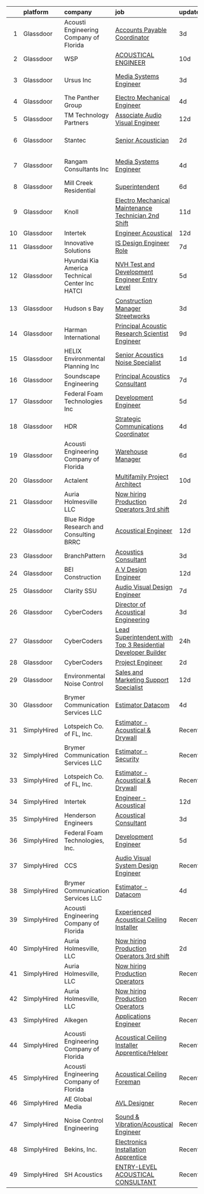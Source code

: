 

|    | platform    | company                                           | job                                                                                                                                                                                                                                                                                                                                                                                                                                                                                                                                                                                                                                                                                                                                                                                                                                                                                                                                                                                                                                                                                                                                                                                                                                                                                                                                                                                                                       | update_time   | location                  |
|---:|:------------|:--------------------------------------------------|:--------------------------------------------------------------------------------------------------------------------------------------------------------------------------------------------------------------------------------------------------------------------------------------------------------------------------------------------------------------------------------------------------------------------------------------------------------------------------------------------------------------------------------------------------------------------------------------------------------------------------------------------------------------------------------------------------------------------------------------------------------------------------------------------------------------------------------------------------------------------------------------------------------------------------------------------------------------------------------------------------------------------------------------------------------------------------------------------------------------------------------------------------------------------------------------------------------------------------------------------------------------------------------------------------------------------------------------------------------------------------------------------------------------------------|:--------------|:--------------------------|
|  1 | Glassdoor   | Acousti Engineering Company of Florida            | [Accounts Payable Coordinator](https://www.glassdoor.com/partner/jobListing.htm?pos=127&ao=1136043&s=58&guid=000001821020e59394f1ee875585a038&src=GD_JOB_AD&t=SR&vt=w&ea=1&cs=1_472fa663&cb=1658127968048&jobListingId=1008006201882&jrtk=3-0-1g8821pekkf3h801-1g8821pf7ii3l800-8467e39e35d2601f-)                                                                                                                                                                                                                                                                                                                                                                                                                                                                                                                                                                                                                                                                                                                                                                                                                                                                                                                                                                                                                                                                                                                        | 3d            | Jacksonville, FL          |
|  2 | Glassdoor   | WSP                                               | [ACOUSTICAL ENGINEER](https://www.glassdoor.com/partner/jobListing.htm?pos=116&ao=1136043&s=58&guid=000001821020e59394f1ee875585a038&src=GD_JOB_AD&t=SR&vt=w&cs=1_ee37ef12&cb=1658127968047&jobListingId=1007990487585&jrtk=3-0-1g8821pekkf3h801-1g8821pf7ii3l800-0a1e8c84c27d995b-)                                                                                                                                                                                                                                                                                                                                                                                                                                                                                                                                                                                                                                                                                                                                                                                                                                                                                                                                                                                                                                                                                                                                      | 10d           | Boston, MA                |
|  3 | Glassdoor   | Ursus  Inc                                        | [Media Systems Engineer](https://www.glassdoor.com/partner/jobListing.htm?pos=106&ao=1110586&s=58&guid=000001821020e59394f1ee875585a038&src=GD_JOB_AD&t=SR&vt=w&ea=1&cs=1_b3c897f4&cb=1658127968045&jobListingId=1008005399357&cpc=39A4E8CE329AB187&jrtk=3-0-1g8821pekkf3h801-1g8821pf7ii3l800-469d476bb688d871--6NYlbfkN0CT8vBT9H5mqECx2dfLV_FONLPDKpIRssxVwtj05Tmm4rA5I0VNOPdM1oYsK66ov5qK-W12bR39nuZdautxRzyQ-tGf7a9N_KMuh0rx3YgYPPY5iTDyRKJMbPf_7pbIvKAn50V0YNTgg89r0csQO1NGsAjxMMQGKMNR-W3G9CGqhLOp03UscYEcVuQ3dURH2dWW0Fu37qYkxgaoqQshM2G7t3T5MMRhQpiRUgd_d9SBcRXsrUb9NsXlvhUC9y4DoLCNi8J7oBgqiaGO398xM9mwFOZueDy4jYoIaXt7Y9eSkCQ3k11QKc-P-rmtsG5YnHHOHhSUnLb2sqpnTUDDvtRc-aMmDkPO6xyQsBVSWZRUZE-N4p5A9M--zLgmSLRLsOBfFeBYO8xkdeQfLxVFV6PioOQucK4e57CV2LR0Bx8c5ddQJmQEmzY0Bv3yUkx-RmLiaxwgD7-GHF7XMloycJ1QAdnkJ4YYa4jXWXAWIvJ1Z9HfXwoWkomDKK_UdhUl-UOjop0rHezK97LMuJOM7340BCQU5zCqHaamWgnBD_W3rH6LgLf2yeUgZe8De7YiGMZKsx8fJqpAocH1AQmfV-FW1vyIwd7wfmGFXITGowUXxgSytEV7BLID7591ZCmLT7pWhLZskb0bsWXdwUDnT_-27C16znsae9in6mt1G3A2p9S5tzGG-8GnupcHHLM-8c5O5tzOSPiM8o4O4w0jR5M4RzFEG1uKDv02LXFXh3LOXsqmUEXiIDJ8RHD4jgm3cYN3M5jWv2W63ACgef_hFdPF48k8Mk6CRnaaoQI0_u4OLJeunBv3OVbIgF2ndn_9jHWxKN5b0h40ycCWxKt82ATxzujGvI70duEqJbqzvTxF9KSCmDgpYlaz4TDcc4W8NsYT4tVySc5Ugc9zFphCItBFgez57yGgIHssbflyBJOFDY4WiEHdOazzNFFaiL6A4lWsDyyGtEDXci-P4YcIIj5SCxHLZsJckVga41NPxZiRVtRPj_qMDVhCxn8Gm7E53Tk%3D)                           | 3d            | San Francisco, CA         |
|  4 | Glassdoor   | The Panther Group                                 | [Electro Mechanical Engineer](https://www.glassdoor.com/partner/jobListing.htm?pos=108&ao=1110586&s=58&guid=000001821020e59394f1ee875585a038&src=GD_JOB_AD&t=SR&vt=w&ea=1&cs=1_212454bf&cb=1658127968046&jobListingId=1008002917089&cpc=0C139D4CAD5A6DB2&jrtk=3-0-1g8821pekkf3h801-1g8821pf7ii3l800-a955d16cff31ffd3--6NYlbfkN0CNPMheye81CzYnvunZY7yovNfSZKsgaMjzK-BTgXufI2fDZqb14OtID8EITmQy8dMLAgwlopokQOIPrB0TEOySzrRRwcpUcOxzWFhLIy7r-JAL8rWW2b2ZkVhm7h48yTMjNtVJfPhNI8bZ4Rpc3CNl9aWPzctMvoKRdxztlERsHefcJTkGC2U83jEkIds4X9rFMPEZLDqKbMOHVmiRnR1Z8_04Cfgh9v6RJoF45wlCbnU9X-3f_SLPizDpVDsu3b-RUzH6jnnY9y9B3dcpANMBJRTrAvjJGzWem3L4gNhxGWgoboArv5UuooYpfj2uHxoSpFtDTxjBGholVe83I3vlbKzHrGdpBo8A0FuvhNKVTZyr6xox-65dZF-ZKAq4Kob6pOV5bz9lt3eMZQunzhh0PyeBMX2VxxVZhHJtbKnRLh_WHmLMIuMr5x21lou7-WQNe2uZWgVEtQ_oZ0iDkh1AixbqeZGaP_s-8cBRqaVq_DbL7gEKwNi5awVDBcHo2HIMkOgTeyzCsw%3D%3D)                                                                                                                                                                                                                                                                                                                                                                                                                                                                                                                                        | 4d            | Westford, MA              |
|  5 | Glassdoor   | TM Technology Partners                            | [Associate  Audio Visual Engineer](https://www.glassdoor.com/partner/jobListing.htm?pos=124&ao=1136043&s=58&guid=000001821020e59394f1ee875585a038&src=GD_JOB_AD&t=SR&vt=w&cs=1_a5f93416&cb=1658127968049&jobListingId=1007985056122&jrtk=3-0-1g8821pekkf3h801-1g8821pf7ii3l800-ae2dfae912fb5acc-)                                                                                                                                                                                                                                                                                                                                                                                                                                                                                                                                                                                                                                                                                                                                                                                                                                                                                                                                                                                                                                                                                                                         | 12d           | Remote                    |
|  6 | Glassdoor   | Stantec                                           | [Senior Acoustician](https://www.glassdoor.com/partner/jobListing.htm?pos=130&ao=1136043&s=58&guid=000001821020e59394f1ee875585a038&src=GD_JOB_AD&t=SR&vt=w&cs=1_b65d42aa&cb=1658127968050&jobListingId=1008008956816&jrtk=3-0-1g8821pekkf3h801-1g8821pf7ii3l800-fae59c6297e80bdb-)                                                                                                                                                                                                                                                                                                                                                                                                                                                                                                                                                                                                                                                                                                                                                                                                                                                                                                                                                                                                                                                                                                                                       | 2d            | San Francisco, CA         |
|  7 | Glassdoor   | Rangam Consultants Inc                            | [Media Systems Engineer](https://www.glassdoor.com/partner/jobListing.htm?pos=128&ao=1136043&s=58&guid=000001821020e59394f1ee875585a038&src=GD_JOB_AD&t=SR&vt=w&ea=1&cs=1_71f6943f&cb=1658127968048&jobListingId=1008002947340&jrtk=3-0-1g8821pekkf3h801-1g8821pf7ii3l800-fa7bac97a8355418-)                                                                                                                                                                                                                                                                                                                                                                                                                                                                                                                                                                                                                                                                                                                                                                                                                                                                                                                                                                                                                                                                                                                              | 4d            | San Francisco, CA         |
|  8 | Glassdoor   | Mill Creek Residential                            | [Superintendent](https://www.glassdoor.com/partner/jobListing.htm?pos=121&ao=1136043&s=58&guid=000001821020e59394f1ee875585a038&src=GD_JOB_AD&t=SR&vt=w&cs=1_c201a0cf&cb=1658127968047&jobListingId=1007997983007&jrtk=3-0-1g8821pekkf3h801-1g8821pf7ii3l800-27372e5420103dac-)                                                                                                                                                                                                                                                                                                                                                                                                                                                                                                                                                                                                                                                                                                                                                                                                                                                                                                                                                                                                                                                                                                                                           | 6d            | Georgetown, TX            |
|  9 | Glassdoor   | Knoll                                             | [Electro Mechanical Maintenance Technician   2nd Shift](https://www.glassdoor.com/partner/jobListing.htm?pos=104&ao=1110586&s=58&guid=000001821020e59394f1ee875585a038&src=GD_JOB_AD&t=SR&vt=w&ea=1&cs=1_f548f4a1&cb=1658127968045&jobListingId=1007988962626&cpc=8EF2A55214350694&jrtk=3-0-1g8821pekkf3h801-1g8821pf7ii3l800-b615edc30ee0e269--6NYlbfkN0Bs6Hrdpyvs2o5KmtMOE3ow_2qlp-VEg8AFa-3mMondyt9WiYGJDEittzCcqQ0pU4IHlOHiLgHn0iyf6w-n9S0TniHoyORVddVFOg9F-wpjp2606awu51xukK-ZysHoFFySR38fsSvJIL406ifr35xeVqnwBnrkg3wsERsX0GRMUIJi4Q5Q9sBF8T35_DaS_7XMm3QIiMyVU62fXJ-LOg6PzGORS8XicGP0x0C0aRp6g9vhLcnFU9kUSbEsglArRO5A6ZM9KHbW-M9xHn9_zS3-AzD0aPuxxKJrpTH-WL9mQIOp6228d69lsXGLeMuVOwXMVfhjJDxPMEHF_vDGzfj3n05qjBQOxMoYd5buqIMdpppCGqH_JGDQA3EwbfQIeniWKtWBrxGkBh9g-edhol5Mi01kZGXwZEZRs5CDMq73-iu-PAw-510HPZQMCNh_wDGDnXPyps5kYesnvFzGUdsGagUnjIMldM06vIQ3IcTdHv_S1OAT5DgP61uxsEit6-GvzZlCd42Qv2f_5A_pf_aB5wwutoYtkuTSo54mH5X2cPRu4dJTLs-ftfZpUPSHhJ3SCn4c3wrsDxzxif6wq7KUNbbaePrlLoXU5qebYXqjEQ7PMB551KeRJJhDS3OpmBIf82r2jXatwUAZkxQbxe5g3jHUsgmsWjKSY_8m-SiuVY4s3sXFtk6cqaHjnjuH3jUewgYkLC3FhEhYnqLjUkSnTVeV5R-KuFLlRDVLvuoHdRAPEeUZkbUR80U0KKPF0OT4mLs6fRgkCckQKzzRceuwEuqRa7WfpD9wuN0A_5z679_BYhu83_jEUa2PR8d44jI1qWiS__YQFWyg9KU-w9sxU3ZhhJbajFY%3D)                                                                                                                                                            | 11d           | East Greenville, PA       |
| 10 | Glassdoor   | Intertek                                          | [Engineer   Acoustical](https://www.glassdoor.com/partner/jobListing.htm?pos=115&ao=1136043&s=58&guid=000001821020e59394f1ee875585a038&src=GD_JOB_AD&t=SR&vt=w&cs=1_43ca9c44&cb=1658127968046&jobListingId=1007984744565&jrtk=3-0-1g8821pekkf3h801-1g8821pf7ii3l800-4913c993b58bbeb5-)                                                                                                                                                                                                                                                                                                                                                                                                                                                                                                                                                                                                                                                                                                                                                                                                                                                                                                                                                                                                                                                                                                                                    | 12d           | Cortland, NY              |
| 11 | Glassdoor   | Innovative Solutions                              | [IS Design Engineer Role](https://www.glassdoor.com/partner/jobListing.htm?pos=105&ao=1110586&s=58&guid=000001821020e59394f1ee875585a038&src=GD_JOB_AD&t=SR&vt=w&ea=1&cs=1_5cca7bbf&cb=1658127968045&jobListingId=1007995112645&cpc=8D52E76475A7E842&jrtk=3-0-1g8821pekkf3h801-1g8821pf7ii3l800-7c5877ec95fbc988--6NYlbfkN0A7COM5b1g7ngfUzjja-EVrNI1WIq1I5NU46llhq5bwQRFfloXo1X9dXPuZoajF5PblhQHMaS2FoRZMGarXky_lb9x9mvcXOFQVTXCT8J5QU_zbqjw2mknXKVrXPLmwzcRjLd380KyrAono92AUHc22dXaSoN58hwzQfPumdSYDRQKkeDaDYgIUjF4U6EJRudqT6CZ0hOoMv9YJglrbJ_ZkIgKK5gphtUOjvxUdHkelrHb0Pm6TFmT3lvVj0eIeP8b3OxAmFZbgEyLRgVySUHqbJOlK2gj0Dki4KgQ80fVwHnt-bmYm1WkXxOjRz8PsQzISuZXcU5V0yoyumOPcD5n2h3v0xSsJAp07SNqj34p3EpA-xEhBo6AMwN5omEyu6rhZg8t6Tfy0PFjkTmv_kX0kZNPgO1RP72-e3ehQbNew7EFkD5ueTjC3CRPviufKkGrnsTJVQnGMJwFDn-_7P2mO5Yvr6-RqkDVEmV0kTFjE84XrpIFEhPtcO5mL968ERtw%3D)                                                                                                                                                                                                                                                                                                                                                                                                                                                                                                                                                          | 7d            | Tennessee                 |
| 12 | Glassdoor   | Hyundai Kia America Technical Center  Inc   HATCI | [NVH Test and Development Engineer  Entry Level ](https://www.glassdoor.com/partner/jobListing.htm?pos=117&ao=1136043&s=58&guid=000001821020e59394f1ee875585a038&src=GD_JOB_AD&t=SR&vt=w&ea=1&cs=1_8b9b714a&cb=1658127968047&jobListingId=1008001116370&jrtk=3-0-1g8821pekkf3h801-1g8821pf7ii3l800-073df34968737203-)                                                                                                                                                                                                                                                                                                                                                                                                                                                                                                                                                                                                                                                                                                                                                                                                                                                                                                                                                                                                                                                                                                     | 5d            | Irvine, CA                |
| 13 | Glassdoor   | Hudson s Bay                                      | [Construction Manager   Streetworks](https://www.glassdoor.com/partner/jobListing.htm?pos=126&ao=1136043&s=58&guid=000001821020e59394f1ee875585a038&src=GD_JOB_AD&t=SR&vt=w&cs=1_8bb40686&cb=1658127968047&jobListingId=1008006784126&jrtk=3-0-1g8821pekkf3h801-1g8821pf7ii3l800-ecda5ea9a7543543-)                                                                                                                                                                                                                                                                                                                                                                                                                                                                                                                                                                                                                                                                                                                                                                                                                                                                                                                                                                                                                                                                                                                       | 3d            | New York, NY              |
| 14 | Glassdoor   | Harman International                              | [Principal Acoustic Research Scientist Engineer](https://www.glassdoor.com/partner/jobListing.htm?pos=120&ao=1136043&s=58&guid=000001821020e59394f1ee875585a038&src=GD_JOB_AD&t=SR&vt=w&cs=1_07248e10&cb=1658127968047&jobListingId=1007993483861&jrtk=3-0-1g8821pekkf3h801-1g8821pf7ii3l800-5b7b41a4aed6c817-)                                                                                                                                                                                                                                                                                                                                                                                                                                                                                                                                                                                                                                                                                                                                                                                                                                                                                                                                                                                                                                                                                                           | 9d            | Northridge, CA            |
| 15 | Glassdoor   | HELIX Environmental Planning  Inc                 | [Senior Acoustics Noise Specialist](https://www.glassdoor.com/partner/jobListing.htm?pos=110&ao=1110586&s=58&guid=000001821020e59394f1ee875585a038&src=GD_JOB_AD&t=SR&vt=w&ea=1&cs=1_02d3b6ff&cb=1658127968046&jobListingId=1008009557015&cpc=F4EED0218A761C36&jrtk=3-0-1g8821pekkf3h801-1g8821pf7ii3l800-8a40cf882e2e0410--6NYlbfkN0BXfkHHz_AtdSVqqMg6cNBtxrAHPGd1Ga-vcHsqg8uhlHnsTi4bG4BX1NzpvMTNLor6_7Ok8V3RGL7pnBmlSyGP_7tBhHYEpPkYuWi4XYrVnX5u47afq1ffdgONjoiJst_yDVmK5PoFCFi8GFa8pRAsGD0LN2N-UpsuIpPgryJ9aDcVKVq4MG3gklVMkfMhEFDKWod8cIB0xN4qCS1aLxVJOBQVhpn-C6OcaWLTKVnuN8guC9O0GBh4uuisJoi5MJpJwFrETn8IkX-7Zst8oatNyygmUpM5cdHCRegArQ9FUmMGSmSl--YXuKEt-PP8kdUhxGaVApLEIn-WdPED5yD7Wdi8RhLeSN4vA_PyM4hETTS4W5c1EUfcOmnFKhEKhOhDB7cFNoz4vdbd224x0vi6svnpyZpJPzPE1YPHzZyun5NpERrv1BKt2acV3Y7xT3hLwBbj9DIshGjcltr5Utf-2Q6Mx_TM4NCRuKrwpDYreA%3D%3D)                                                                                                                                                                                                                                                                                                                                                                                                                                                                                                                                                                  | 1d            | San Diego, CA             |
| 16 | Glassdoor   | Soundscape Engineering                            | [Principal Acoustics Consultant ](https://www.glassdoor.com/partner/jobListing.htm?pos=129&ao=1136043&s=58&guid=000001821020e59394f1ee875585a038&src=GD_JOB_AD&t=SR&vt=w&cs=1_2fd9d85f&cb=1658127968048&jobListingId=1007996521434&jrtk=3-0-1g8821pekkf3h801-1g8821pf7ii3l800-36b6f3618b5079eb-)                                                                                                                                                                                                                                                                                                                                                                                                                                                                                                                                                                                                                                                                                                                                                                                                                                                                                                                                                                                                                                                                                                                          | 7d            | Chicago, IL               |
| 17 | Glassdoor   | Federal Foam Technologies  Inc                    | [Development Engineer](https://www.glassdoor.com/partner/jobListing.htm?pos=101&ao=1110586&s=58&guid=000001821020e59394f1ee875585a038&src=GD_JOB_AD&t=SR&vt=w&ea=1&cs=1_10c80d3a&cb=1658127968044&jobListingId=1008000110215&cpc=7727F3A772A9F19C&jrtk=3-0-1g8821pekkf3h801-1g8821pf7ii3l800-07b9aaba8ff7c267--6NYlbfkN0A2cWPv4WwwwsK-OqGx29RZ2Cn8DxvKG2W112bVX1U7wXY_LdZuHcb8VhGTNh0IY3CJNkbpfd2_FBKNe8gaTLoj-0pb9f3mSyGF-j4MXogjKcaXyIdVaT87v00M9Kf6gQ2b4sxTgOCJAe0WpBujSaTmJY9waB_5hVD6jx8-5CSTrM5Shy-fY6dTR5gn_DeBL7CGr2sitXyR8qgZ-Tr2n98dD7calumrMzZk6wwICG6BovwFJIau5h1g3hjL3g7McuY9kBlNSUSNaD_Bry5MUWP78IVxASthglVDVAzSgzxCzpNAjifO7Dl9b6Ct97E9I0L14PkdvqNgycMou4gwQB6cs3O7GvzE0nwCYi2hJUQKQI_TMdVU4Z6MOx-9pnw2-NiMYRfyoEd9D0pC1LOocu9vi8I54XITSADlziJZmwXOkIELPeUZ5Hec0I3YeMriCqm0W6VZeTrhR-gg2uNh7cS5el79pvOvcw66_AMCL4A_zr-u3dOHW5OCAwfl-0HohEkXtKqZ7aLsTQ%3D%3D)                                                                                                                                                                                                                                                                                                                                                                                                                                                                                                                                               | 5d            | New Richmond, WI          |
| 18 | Glassdoor   | HDR                                               | [Strategic Communications Coordinator](https://www.glassdoor.com/partner/jobListing.htm?pos=118&ao=1136043&s=58&guid=000001821020e59394f1ee875585a038&src=GD_JOB_AD&t=SR&vt=w&cs=1_958e726e&cb=1658127968047&jobListingId=1008002687942&jrtk=3-0-1g8821pekkf3h801-1g8821pf7ii3l800-fe4f28c09d0ec4a5-)                                                                                                                                                                                                                                                                                                                                                                                                                                                                                                                                                                                                                                                                                                                                                                                                                                                                                                                                                                                                                                                                                                                     | 4d            | Las Vegas, NV             |
| 19 | Glassdoor   | Acousti Engineering Company of Florida            | [Warehouse Manager](https://www.glassdoor.com/partner/jobListing.htm?pos=125&ao=1136043&s=58&guid=000001821020e59394f1ee875585a038&src=GD_JOB_AD&t=SR&vt=w&ea=1&cs=1_1422b18c&cb=1658127968047&jobListingId=1007998018190&jrtk=3-0-1g8821pekkf3h801-1g8821pf7ii3l800-9407a6551d63ff6a-)                                                                                                                                                                                                                                                                                                                                                                                                                                                                                                                                                                                                                                                                                                                                                                                                                                                                                                                                                                                                                                                                                                                                   | 6d            | Charleston, SC            |
| 20 | Glassdoor   | Actalent                                          | [Multifamily Project Architect](https://www.glassdoor.com/partner/jobListing.htm?pos=111&ao=1110586&s=58&guid=000001821020e59394f1ee875585a038&src=GD_JOB_AD&t=SR&vt=w&ea=1&cs=1_94311efd&cb=1658127968046&jobListingId=1007991096435&cpc=47CFDC01B3F81FAC&jrtk=3-0-1g8821pekkf3h801-1g8821pf7ii3l800-c435ae7d017fa7aa--6NYlbfkN0ChYVx_I3yfZ_JDY3EFoivtqvi_stwnZ_kRt8Dowt_l_d1ydueao4NE-oUleRJ4yhhhIJm5OPa4SxugJCD6sPeNa0TnM9bObPOEY-MCevAg3OPbEFFIa6lfqL1WKo5y_7GLT0uOfmVkplVcLooG8Ifik4ubO2tEHsdliUGuJvT_e1vtF0eHreqEMVf37fe3FRWgKloGlNJGCJcfewmJjZ6FAkXkopHvK6PZWXAWba27sEwyCawwlTP8QOe07Rtr5_UV76RHMwGJKR01lD4bFEhJbHjjuT_qyIqHWgcfZ06bCgG_DD0PLLyWoFueFVGmsQZn6hVfDcZ-UvTV-zWVe45BuTLt2GznYxIuuDNBQNB1Lhhp0ZTpBtWXcaMIj1rwQdn2rPU669gYocaKlxzrVRChUMalo_NYg7fIqaWtSs7TFuAJ_GkP36OeCkZTOaVTUncn5WMdKzGNzx4If7vJDsUGCJ4A3Am-bg9bDMXRVRJLQtUMl2MMGc6a74JGmaFi7q9Zshw6bu9vC-Yl2N7UctioecJyILDba0IDpq8FVElwTU226UMOkIS7Xi0h79hPJQpobx_IY4uPPwhm_rUdf1BHlVld4gVBFw3UG3z-BzH0TjKkUgKOCo_xkm0ktWJ1B5uyzXfXa0SCw-m7HlzAFh2LVLu-qZ_1Ep8A-213ICgNlEbrbJ82cYV8pWxwoMfe9F8eoljZlL4JnoB7YyCCp4V9haA1_RweGuNiYXgFCy7VA7f5RW_tF9uiTcWe2PEGLfeIfNPVRhzzTX31gSsI0ifa6LyZs6XSyY_02pjThKS3cAgypJaHhkwlob3Bp7N1Ag1u1pvBNcn2-hLyXjrLE3JGc9wcexnGl_WSh-5C0u5rOPuOCD5-KP7HKpk4k96-wiBTCM5hfJ8xnCa2b-DE4mELEcNb2b3GZ9i3nq0mlcebJSLbLQvoZWgEVWiiS4XJz-aIpKQysqNLB-E6v3Y_PnzcZ2MBGAR9FVM%3D)                                                    | 10d           | Dallas, TX                |
| 21 | Glassdoor   | Auria Holmesville  LLC                            | [Now hiring Production Operators 3rd shift](https://www.glassdoor.com/partner/jobListing.htm?pos=107&ao=1110586&s=58&guid=000001821020e59394f1ee875585a038&src=GD_JOB_AD&t=SR&vt=w&ea=1&cs=1_24158d88&cb=1658127968045&jobListingId=1008008521524&cpc=217C45A42544DB93&jrtk=3-0-1g8821pekkf3h801-1g8821pf7ii3l800-10c5b0a3467a984f--6NYlbfkN0CYq252up1RlunyTpquboaD00VQoFHGwxopcVBoMHAHGAR_8EZ9zb_OlWK_xQskGIvOyYyh1Y0lXyrkfiwp7Se9Tg3DkTt6z9ciQCKPWqekckq5czsqAaNhgjTWytDbkQ9Wc0H4kGm1YPJsPdDGbXcVxMFemMo1M5lRk2tX0qs60UoxeG3axXz7igds7ntDizv31Sa6tZovaPU1q7KN41pwHzRppv2t6lKGvrZZwjpsA9vFXvnOFmsBkr--eP5zWsxzUHoqCqHD1lJkGhpidYeprfKXSIjv0l_M0K5v7hlghNxSK8gbUlB_0ipfb9h2BMmJjaTlyUtC39JX_JCDcVUP5HKi90BgTFEE-H0_yxj3SKYWv2KOQO5nxTMR8F-eLIZLsnpV3KetPvdiOThlzhQ6bVdMKO0mH0Nd-BwJSuYNALZ1vD1RBAXkNTJ3Tgu-1PTFeTshWWiPNDNz-OirdclMcU2Ltfl2zb856YBVSx52FLJaK7_DH35Xn34N3DdgTEA%3D)                                                                                                                                                                                                                                                                                                                                                                                                                                                                                                                                        | 2d            | Holmesville, OH           |
| 22 | Glassdoor   | Blue Ridge Research and Consulting  BRRC          | [Acoustical Engineer](https://www.glassdoor.com/partner/jobListing.htm?pos=119&ao=1136043&s=58&guid=000001821020e59394f1ee875585a038&src=GD_JOB_AD&t=SR&vt=w&cs=1_56089c8c&cb=1658127968047&jobListingId=1007984071482&jrtk=3-0-1g8821pekkf3h801-1g8821pf7ii3l800-4d80aee091fc2695-)                                                                                                                                                                                                                                                                                                                                                                                                                                                                                                                                                                                                                                                                                                                                                                                                                                                                                                                                                                                                                                                                                                                                      | 12d           | Asheville, NC             |
| 23 | Glassdoor   | BranchPattern                                     | [Acoustics Consultant](https://www.glassdoor.com/partner/jobListing.htm?pos=123&ao=1136043&s=58&guid=000001821020e59394f1ee875585a038&src=GD_JOB_AD&t=SR&vt=w&ea=1&cs=1_9c5b9d5c&cb=1658127968047&jobListingId=1008006807757&jrtk=3-0-1g8821pekkf3h801-1g8821pf7ii3l800-4a6f2731c8ad9ed7-)                                                                                                                                                                                                                                                                                                                                                                                                                                                                                                                                                                                                                                                                                                                                                                                                                                                                                                                                                                                                                                                                                                                                | 3d            | Kansas City, MO           |
| 24 | Glassdoor   | BEI Construction                                  | [A V Design Engineer](https://www.glassdoor.com/partner/jobListing.htm?pos=122&ao=1136043&s=58&guid=000001821020e59394f1ee875585a038&src=GD_JOB_AD&t=SR&vt=w&ea=1&cs=1_194b9af6&cb=1658127968047&jobListingId=1007986176347&jrtk=3-0-1g8821pekkf3h801-1g8821pf7ii3l800-d14480a4a250dee3-)                                                                                                                                                                                                                                                                                                                                                                                                                                                                                                                                                                                                                                                                                                                                                                                                                                                                                                                                                                                                                                                                                                                                 | 12d           | San Leandro, CA           |
| 25 | Glassdoor   | Clarity SSU                                       | [Audio Visual Design Engineer](https://www.glassdoor.com/partner/jobListing.htm?pos=114&ao=1136043&s=58&guid=000001821020e59394f1ee875585a038&src=GD_JOB_AD&t=SR&vt=w&ea=1&cs=1_7ec8e2b3&cb=1658127968046&jobListingId=1007995800311&jrtk=3-0-1g8821pekkf3h801-1g8821pf7ii3l800-407bc9f77d9583b7-)                                                                                                                                                                                                                                                                                                                                                                                                                                                                                                                                                                                                                                                                                                                                                                                                                                                                                                                                                                                                                                                                                                                        | 7d            | Remote                    |
| 26 | Glassdoor   | CyberCoders                                       | [Director of Acoustical Engineering](https://www.glassdoor.com/partner/jobListing.htm?pos=109&ao=1110586&s=58&guid=000001821020e59394f1ee875585a038&src=GD_JOB_AD&t=SR&vt=w&ea=1&cs=1_6911662e&cb=1658127968046&jobListingId=1008006664706&cpc=334ABAF5D42DC775&jrtk=3-0-1g8821pekkf3h801-1g8821pf7ii3l800-7d55017afe334bfc--6NYlbfkN0CpFJQzrgRR8WqXWK1qKKEqALWJw739KlKqr2H-MSI4eoBlI4EFrmor2FYZMP3muM2kxx5uO2PbG92AAD3S4kZ2JIErDU2yPmFYfdYvK3kNbAG6D4h1PCg2OfWosAlGi9jJb06qUdPyQGdNDPh7KMk2awYfYqCH6QYw5jcYYo7GJZANb-ht-H4RUxDMncf9d7aL0twhZnlRs6Lux9w7VwDGsojy3PU3VMFbrC28Yl1mIpBAoAPjm1O6yJwuKDosELxX9HYf3w0YLdp4iNa-ls9qDmxXLQc5ybVx1Wu2GxIbPoZcnAQOOSK2Gux7bV3V222eDGvjEAPRu6UVhQWpLG9iCNCDMMA9X_8f7_-DHY7RIv_5kD1jvsZNddO5IXr6cdzbrnxDAK-ZN8qXq2ZGzJY66P2w18mHR1-XSJT4500XvMIxHr6ojcBkm7RTwXKJmb5ElT_IN2abaM3aqDQY0GGi6yRBkjaI-_J1Pfz_ot5Phlsgk3kKv8bO6o1ZnN76ArZTMxYt_Jswb1SMUlJqYhGcBPJY2F_u9ebMx3zzmo0yarG3Aw6HsQ6R0gVUhBQG0aohlXCfmsQYetjkL0NnGj3RGg-0Gf_zszKSexabu9jPTpFIVuS8R9AWw9cxKq0zOWANThY2SeKMPsxlzllr8pa94BgI4khl_FdEibTiaao5HrSqzJelqAfAyGFyabVwTQgyht-k-eRpTe7obbqgoyMNP2fFFGigVT9xuKa1ER3PQw2OSJhpdMtfF8vN8lORSHIKrnwSYk4LBd9wg4lyR2ScZprdBhB3u3bu7u53ynITQS4iEYO_Pha1bwVk3tUa6bojZG5cVegkPXllrgoT256ZVJ4ZxoNBpfLaVp2CegDwBbsoWkwylzYyq6a7hrKjXkV3qfKxpx-rpGx2ecBswPxTwpeoxiSoHu0NfMMU4SKQ6RTQxoTN0mm93FoDV7uMIO6VvQHeVMXvPt3CwrZkV2UwWtnmSPtnidv0u5tq4fXgRkJM0bqhSkOO_GqF-wHdBOP6iOQgyKd2ww%3D%3D) | 3d            | Austin, TX                |
| 27 | Glassdoor   | CyberCoders                                       | [Lead Superintendent with Top 3 Residential Developer Builder](https://www.glassdoor.com/partner/jobListing.htm?pos=112&ao=1110586&s=58&guid=000001821020e59394f1ee875585a038&src=GD_JOB_AD&t=SR&vt=w&ea=1&cs=1_8f739baa&cb=1658127968046&jobListingId=1008010210126&cpc=6FC5BA77C9A4CD78&jrtk=3-0-1g8821pekkf3h801-1g8821pf7ii3l800-de20860cd5d8bae1--6NYlbfkN0CpFJQzrgRR8WqXWK1qKKEqALWJw739KlKqr2H-MSI4eoBlI4EFrmor2FYZMP3muM0MAK12PrKEheTgB7YnHdifU3RBJlfXLtEHD-EIbCGHYpva6JCq2UtSqiddhjvozrVw6qnlUJi4ZcvXZQQsiQyD-od1vbOp4Urn0xJn356PpaK0Oyt4Iw3LDNO0zaYs6lkoXP8Os8U-ULhQbg6qZVafHT8YAdzsajvinKLra5s4_QIF9m1qHpUkjhBgYLciqLujRvEDspTCuOoXF2yN5E5_QymF1m3RSKOQVZQWKGAdIowJpMdvsFoR7we9kSzrFAzUDCIZUQVKFh9nGEKuQLh9pVVRnVZ2I-N2cWZQyfkpHgDECPwWLISRb4jv6hHYNUhNaRtWGoHqrpfbLombkbCzlm_3-cLDwFHflCNFyAi2wZOnWvPFAbMa5Uu0dM1aRjsFu_qDYn-73tLnTyrxRAVqLVCbDrXAxBZw5ITL3haaaOy0WP8oJU6R-7UnKtDT5TWR5b0ufa3POPnrRY1AyI2RJV3Yb5B0U4Af8O6QWeNDG5CN_GaHrsjwVAbuiwlGcHNmdEajzPoljQIGJiEVIgE36m22vJKPNbtX6znRlAmtaNHXag_dOX1NkJxH8UvFkyMMPicdaeJGBV7wUc7k9fa8VqMETTQrc0cXTPPbjp-teg_kYLTr_sSLX_MvH4TfEkmlHINk8f6WeLM6N3dNmTIAQNPpMws-ixC4uTNx3Fnh7TQE85SLhqNa8QuGIax0IWW0V1irofDYBwMJmeXWFnK06uR2vdbLurSmQNBe19j-l3ENyXKHXpTzXFkRuTpf6beXBnnD2jX6jqRp8PhylI-pwtGAhDmfTmFnBQDzWkh6TRcgTza4ysCFwTIPQZglZjHZXonOo7J8oeFD2AXTRhUVaED7GF-HdFvr5XMnREXTwQVPUlz1H4ECEz0nQoLxjJn91exGhVW5xraVi8qLSRbarm-zR2NmfQ2FTXnXv6YHrd7-h1FU635r)   | 24h           | Portland, OR              |
| 28 | Glassdoor   | CyberCoders                                       | [Project Engineer](https://www.glassdoor.com/partner/jobListing.htm?pos=113&ao=1110586&s=58&guid=000001821020e59394f1ee875585a038&src=GD_JOB_AD&t=SR&vt=w&ea=1&cs=1_91b0f1f1&cb=1658127968046&jobListingId=1008008701239&cpc=9908D8D4413DBB8A&jrtk=3-0-1g8821pekkf3h801-1g8821pf7ii3l800-ce0d5dfa593230fe--6NYlbfkN0CpFJQzrgRR8WqXWK1qKKEqALWJw739KlKqr2H-MSI4eoBlI4EFrmor2FYZMP3muM1oRu76nIrQEVdfsl5YwaPyp8FOygtAxdRF_jZzP818l3RNdMsd1oPNc-gNoj1yAvpqR55H-n1hvA9WUDH1vx4PkFklG7jabn3Av6MXxZ0aNoyK2cCtwQj0B-2iKmUZZfwkQPvjKv_M5kqK79N5iwPrE3bIj6IxdkcbFyM8FQYm10GJF_lxfTuF9ztWAGgP-WdoDlkUAeSDAGFO9DTuns2Rbci_6jxgq1A_ZE8Eco_1ZZ3IwmMK7rW2wc5VikuYRmN41te_SaVA5CMt5c1bH5gc5NIbPxOHxLedLYpu2ojOhqpdQVt18MLteI4CqpnP8_C6PwOjp0W2ik5LLVEVTIwQ8kiZ4ayKTyO6622hoJMEXUEmOK3N-fC4a_hu2tJ32UI-2YA-JZlGu2g8-YamgWVX3eR-ZESPBEWs2pX3NJ5VO36JaIGJYY8FKe1AEQINetBzRQ_iCcLglXtzmVAJZETApssYASZ2FsQU9GSB0J91UUCps5k4ZLbvgVDCrspMIbZjuf_6Wht6emPabt82tVxk0JGmHiITIcPR03a7p0mAyEN2iq9f_N3t-w5f52xGUABBDZglWPwm1BrM0vooVbNKUthR47tv747G1BGm8p8mYljooN-ggpVznWXys8aDgeqF_7WvHoNl3PfnFY6MWLgLDb1iEwFCI2kIz2a6GrK2IJOKj89lAbwZAnZvkDVahuaRqc5f3aAYRxymIAaNs5EyM0vGCY5fWvJ3mycTz_P3spex_RiklvNGyCWyTMOZPfMbRVzAxbqtF6yD0XjIjDpwnWbLDg3sfBJeYANWBuJUHm9t2fLS118aZuFEQLQFvn2LTGxoKRQxtos03k9p3og06buqDu_NPGF-DNEKvEGNSuxgoOyFxIp5Q-JPpaDImUxirdIAiv2mXhd8uT_0bKTjfTyewtgGV2JK56pxB9aOEQ%3D%3D)                                                   | 2d            | Eugene, OR                |
| 29 | Glassdoor   | Environmental Noise Control                       | [Sales and Marketing Support Specialist](https://www.glassdoor.com/partner/jobListing.htm?pos=102&ao=1110586&s=58&guid=000001821020e59394f1ee875585a038&src=GD_JOB_AD&t=SR&vt=w&ea=1&cs=1_100c500e&cb=1658127968045&jobListingId=1007985424526&cpc=82C1A0F5724B96C3&jrtk=3-0-1g8821pekkf3h801-1g8821pf7ii3l800-82fc0bf076cff797--6NYlbfkN0A1Hx1H8Z_ZGf51L8iwGP-htVtHzPykBAmnYM3BEYS-Bt4FD57loI5xMzsfvvkT8x5VW-oXRyJcwdXkt9HRJqx4drtQEeW0N51_km-Vh0ieelR7_EutiBXWtCbh6uFSzAIC9ETki8MBGMhom9RPZUQjBp58bidfNIBObTuvvrPUw0kDWkGuQkllvp1yWCQVhi1Vq4hqE8Ilf3oIq9AfmxcF4QYouAsC_WFgh_ZeKf0BHoYFfwuGKCnn8XJmTcF2XfOkdVvf4e41pOouDnVHsa6CHj5eEZfeZfspAdcrVEFYNQKtkeP6-4zVnKcBXHqL33-FeKqgYv6cq_8dckXER4hDbk-pY57PqrIPIn7wAsMdrHrz1kvwrIRrtpYpg6ZmunKEbiyL3sFMsQjCvZyZeMJglXC4owuZ_6g23Oo5FnhEl8YHpZf2CJ4YG5LVnPi0-AJVK2r5DehNfhsNBdqV6TaQ2-FYPJt9ODNkTke7TI7WFZzfFgmw0vSGfh51Js9qorihP5GwosQuetH7tMF_h-CR6IU87fgHaeA%3D)                                                                                                                                                                                                                                                                                                                                                                                                                                                                                                           | 12d           | Longmont, CO              |
| 30 | Glassdoor   | Brymer Communication Services LLC                 | [Estimator   Datacom](https://www.glassdoor.com/partner/jobListing.htm?pos=103&ao=1110586&s=58&guid=000001821020e59394f1ee875585a038&src=GD_JOB_AD&t=SR&vt=w&ea=1&cs=1_05aef0f1&cb=1658127968045&jobListingId=1008002292943&cpc=FE3523028A84C9DA&jrtk=3-0-1g8821pekkf3h801-1g8821pf7ii3l800-db08582becb732c6--6NYlbfkN0BkXzsQd4r-eeIe9EGUqD7bfzGY7GY9tWpZlRE9F077MneN-uypjWq-tGIi5A0rbYKC56ja2un07uhuJJBD6xxogvisBcip3vcR0nXVKDmLi9jniJfhekaRhGsuk3iZllhRD2lgftnDQARf9UM7r8yGu1GgDo8402VFaNKvr7CMamxfZJyNyKFvE9Ye0V9paJ-rvHEa0R4GcaLpXmFD-G303LljT6xzqv1jzuagvkZSIhlYAKL9xoIaV4dd1d28DWOjWwKLJGA8YXMdhqoPzVP9N101GDowtBm86JkqV_cknVOnStd4nVm47K4mLQj323dx6yCb-aoH9FWtSFfaxY29S1Hyw9c7SjRJozN-VpMuGVD3L3K1J5yVXY9x77OrBS4lH-eDD0jk1WeivcEK-LEsW1GEzEuYZc0KAdjC68vX7fKgeYKwRY3MhO_uVgJ85YmIfVGLXHXuaHxoJCseHN3JCFAFEDVfp23wjoXzQyzWFA01zU1KRCwPjfZP20L3Jo1goXG0MZPuQA%3D%3D)                                                                                                                                                                                                                                                                                                                                                                                                                                                                                                                                                | 4d            | Hutto, TX                 |
| 31 | SimplyHired | Lotspeich Co. of FL, Inc.                         | [Estimator - Acoustical & Drywall](https://www.simplyhired.com/job/xGGVaTTelByRUZNDcdARG-Wf0QgBsWV6Gf74SlmZx1odPHILFMUk6A?q=acoustical+engineering)                                                                                                                                                                                                                                                                                                                                                                                                                                                                                                                                                                                                                                                                                                                                                                                                                                                                                                                                                                                                                                                                                                                                                                                                                                                                       | Recently      | West Palm Beach, FL       |
| 32 | SimplyHired | Brymer Communication Services LLC                 | [Estimator - Security](https://www.simplyhired.com/job/fkU-bhhZxXJ4BPJYSopuj7reBDU39cATVutKXQ8o4h0ha4UhsreUXA?q=acoustical+engineering)                                                                                                                                                                                                                                                                                                                                                                                                                                                                                                                                                                                                                                                                                                                                                                                                                                                                                                                                                                                                                                                                                                                                                                                                                                                                                   | Recently      | San Antonio, TX           |
| 33 | SimplyHired | Lotspeich Co. of FL, Inc.                         | [Estimator - Acoustical & Drywall](https://www.simplyhired.com/job/xGGVaTTelByRUZNDcdARG-Wf0QgBsWV6Gf74SlmZx1odPHILFMUk6A?q=acoustical+engineering)                                                                                                                                                                                                                                                                                                                                                                                                                                                                                                                                                                                                                                                                                                                                                                                                                                                                                                                                                                                                                                                                                                                                                                                                                                                                       | Recently      | West Palm Beach, FL       |
| 34 | SimplyHired | Intertek                                          | [Engineer - Acoustical](https://www.simplyhired.com/job/8dKvyV60_L3nzmaWsqjhk5pNUG3f0zvQSanSdokhO7_8mgs0XxTlOA?q=acoustical+engineering)                                                                                                                                                                                                                                                                                                                                                                                                                                                                                                                                                                                                                                                                                                                                                                                                                                                                                                                                                                                                                                                                                                                                                                                                                                                                                  | 12d           | Cortland, NY              |
| 35 | SimplyHired | Henderson Engineers                               | [Acoustical Consultant](https://www.simplyhired.com/job/eUozg0COUTagAe9IZamS1zUaMXCsMz97T7hC9QAJ6Yf6SNVhzyiIkg?q=acoustical+engineering)                                                                                                                                                                                                                                                                                                                                                                                                                                                                                                                                                                                                                                                                                                                                                                                                                                                                                                                                                                                                                                                                                                                                                                                                                                                                                  | 3d            | United States             |
| 36 | SimplyHired | Federal Foam Technologies, Inc.                   | [Development Engineer](https://www.simplyhired.com/job/OZRL5QxFyiVH1G9AWySM02YHcEKgtv3NlEZpMASq0VP6DsB2Xse8nA?q=acoustical+engineering)                                                                                                                                                                                                                                                                                                                                                                                                                                                                                                                                                                                                                                                                                                                                                                                                                                                                                                                                                                                                                                                                                                                                                                                                                                                                                   | 5d            | New Richmond, WI          |
| 37 | SimplyHired | CCS                                               | [Audio Visual System Design Engineer](https://www.simplyhired.com/job/ary5z9j2es4oPMAOjusLJHyf7K-36e4_CuOld61njGzpItTv9_0cKA?q=acoustical+engineering)                                                                                                                                                                                                                                                                                                                                                                                                                                                                                                                                                                                                                                                                                                                                                                                                                                                                                                                                                                                                                                                                                                                                                                                                                                                                    | Recently      | Denver, CO                |
| 38 | SimplyHired | Brymer Communication Services LLC                 | [Estimator - Datacom](https://www.simplyhired.com/job/r2r80ILuCxfJK_I6GXoqZSvZGxKWFWBmNx0AT1PgLtL2W89FbT2R-A?q=acoustical+engineering)                                                                                                                                                                                                                                                                                                                                                                                                                                                                                                                                                                                                                                                                                                                                                                                                                                                                                                                                                                                                                                                                                                                                                                                                                                                                                    | 4d            | Hutto, TX                 |
| 39 | SimplyHired | Acousti Engineering Company of Florida            | [Experienced Acoustical Ceiling Installer](https://www.simplyhired.com/job/xhYYzLxeymdDpORsu-0SL8kEqQf9WZve2TgBn1OfuBuvZRnzPC8Wnw?q=acoustical+engineering)                                                                                                                                                                                                                                                                                                                                                                                                                                                                                                                                                                                                                                                                                                                                                                                                                                                                                                                                                                                                                                                                                                                                                                                                                                                               | Recently      | Richmond, VA +7 locations |
| 40 | SimplyHired | Auria Holmesville, LLC                            | [Now hiring Production Operators 3rd shift](https://www.simplyhired.com/job/bB-eQTC99Mt7S8ZFkDWqaDfVKWNtIn2kTNaLqxo4fja309fbkrXzGg?q=acoustical+engineering)                                                                                                                                                                                                                                                                                                                                                                                                                                                                                                                                                                                                                                                                                                                                                                                                                                                                                                                                                                                                                                                                                                                                                                                                                                                              | 2d            | Holmesville, OH           |
| 41 | SimplyHired | Auria Holmesville, LLC                            | [Now hiring Production Operators](https://www.simplyhired.com/job/rm_mRC2I9bz8ea5-bUND2lYkIatsz62st8JcOJegkfvaBeYMshoYxQ?q=acoustical+engineering)                                                                                                                                                                                                                                                                                                                                                                                                                                                                                                                                                                                                                                                                                                                                                                                                                                                                                                                                                                                                                                                                                                                                                                                                                                                                        | Recently      | Holmesville, OH           |
| 42 | SimplyHired | Auria Holmesville, LLC                            | [Now hiring Production Operators](https://www.simplyhired.com/job/rm_mRC2I9bz8ea5-bUND2lYkIatsz62st8JcOJegkfvaBeYMshoYxQ?q=acoustical+engineering)                                                                                                                                                                                                                                                                                                                                                                                                                                                                                                                                                                                                                                                                                                                                                                                                                                                                                                                                                                                                                                                                                                                                                                                                                                                                        | Recently      | Holmesville, OH           |
| 43 | SimplyHired | Alkegen                                           | [Applications Engineer](https://www.simplyhired.com/job/DOMsBRSGS7YDleYuhrbdCSlrsOZMgtwxgRnm7PAZTRBJcy6hPxgUmw?q=acoustical+engineering)                                                                                                                                                                                                                                                                                                                                                                                                                                                                                                                                                                                                                                                                                                                                                                                                                                                                                                                                                                                                                                                                                                                                                                                                                                                                                  | Recently      | Howell, MI                |
| 44 | SimplyHired | Acousti Engineering Company of Florida            | [Acoustical Ceiling Installer Apprentice/Helper](https://www.simplyhired.com/job/DgX4ksdWI8iOVl99FEu9vWiXEr4rmVhWDZU0zrOWCE9gnqKRahlX1w?q=acoustical+engineering)                                                                                                                                                                                                                                                                                                                                                                                                                                                                                                                                                                                                                                                                                                                                                                                                                                                                                                                                                                                                                                                                                                                                                                                                                                                         | Recently      | Alachua, FL +3 locations  |
| 45 | SimplyHired | Acousti Engineering Company of Florida            | [Acoustical Ceiling Foreman](https://www.simplyhired.com/job/1_TmNSnHG1rRQ4-gKvUNA7XhfWK-4X61_q5UAQOpI8sl1c0iYOSEFw?q=acoustical+engineering)                                                                                                                                                                                                                                                                                                                                                                                                                                                                                                                                                                                                                                                                                                                                                                                                                                                                                                                                                                                                                                                                                                                                                                                                                                                                             | Recently      | Richmond, VA +3 locations |
| 46 | SimplyHired | AE Global Media                                   | [AVL Designer](https://www.simplyhired.com/job/uXTiuZaUOUC3A-Cm9xz-zwkZX0-usz6k-wJkIJ5RQEmDdrYZ2FPq-A?q=acoustical+engineering)                                                                                                                                                                                                                                                                                                                                                                                                                                                                                                                                                                                                                                                                                                                                                                                                                                                                                                                                                                                                                                                                                                                                                                                                                                                                                           | Recently      | Charlotte, NC             |
| 47 | SimplyHired | Noise Control Engineering                         | [Sound & Vibration/Acoustical Engineer](https://www.simplyhired.com/job/CDceFb5v_j1NCLBATcrmv4bMydXPH2pI1EIle-yEFeglI5YMjWrWuA?q=acoustical+engineering)                                                                                                                                                                                                                                                                                                                                                                                                                                                                                                                                                                                                                                                                                                                                                                                                                                                                                                                                                                                                                                                                                                                                                                                                                                                                  | Recently      | Billerica, MA             |
| 48 | SimplyHired | Bekins, Inc.                                      | [Electronics Installation Apprentice](https://www.simplyhired.com/job/9Vol3qX0YVBZp3irLDFxCQ0QqVueIGYLWW0aaGiuXB0IxspplDPLag?q=acoustical+engineering)                                                                                                                                                                                                                                                                                                                                                                                                                                                                                                                                                                                                                                                                                                                                                                                                                                                                                                                                                                                                                                                                                                                                                                                                                                                                    | Recently      | Coopersville, MI          |
| 49 | SimplyHired | SH Acoustics                                      | [ENTRY-LEVEL ACOUSTICAL CONSULTANT](https://www.simplyhired.com/job/66OLpf9flm8y90TZ8VZNJA87bhrU_jlUBDU40TZq3H5URx5ogv_KYQ?q=acoustical+engineering)                                                                                                                                                                                                                                                                                                                                                                                                                                                                                                                                                                                                                                                                                                                                                                                                                                                                                                                                                                                                                                                                                                                                                                                                                                                                      | Recently      | Milford, CT               |